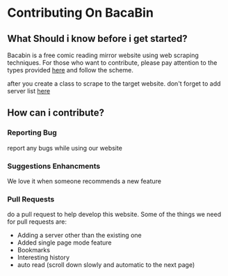# Contributing On BacaBin

## What Should i know before i get started?

Bacabin is a free comic reading mirror website using web scraping techniques. For those who want to contribute, please pay attention to the types provided [here](https://github.com/binsarjr/bacabin/blob/58638f49d4bce0875cb9c4e22efb9fef3dbc6a32/src/lib/scraper/BaseKomik/interfaces.ts#L17) and follow the scheme.

after you create a class to scrape to the target website. don't forget to add server list [here](https://github.com/binsarjr/bacabin/blob/58638f49d4bce0875cb9c4e22efb9fef3dbc6a32/src/lib/scraper/index.ts#L7)

## How can i contribute?

### Reporting Bug

report any bugs while using our website

### Suggestions Enhancments

We love it when someone recommends a new feature

### Pull Requests

do a pull request to help develop this website. Some of the things we need for pull requests are:

- Adding a server other than the existing one
- Added single page mode feature
- Bookmarks
- Interesting history
- auto read (scroll down slowly and automatic to the next page)
